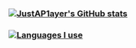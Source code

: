 ### [![JustAP1ayer's GitHub stats](https://github-readme-stats.vercel.app/api?username=JustAP1ayer)](https://github.com/anuraghazra/github-readme-stats)
### [![Languages I use](https://github-readme-stats.vercel.app/api/top-langs/?username=JustAP1ayer)](https://github.com/anuraghazra/github-readme-stats)

<!--
**JustAP1ayer/JustAP1ayer** is a ✨ _special_ ✨ repository because its `README.md` (this file) appears on your GitHub profile.

Here are some ideas to get you started:

- 🔭 I’m currently working on ...
- 🌱 I’m currently learning ...
- 👯 I’m looking to collaborate on ...
- 🤔 I’m looking for help with ...
- 💬 Ask me about ...
- 📫 How to reach me: ...
- 😄 Pronouns: ...
- ⚡ Fun fact: ...
-->
